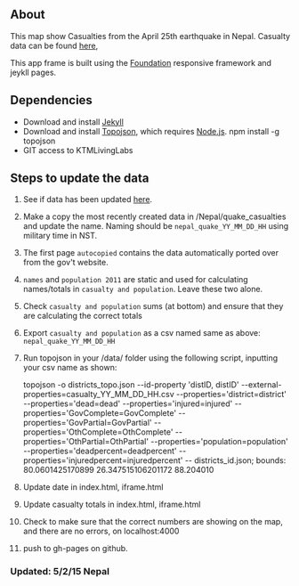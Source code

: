 ## About

This map show Casualties from the April 25th earthquake in Nepal. Casualty data can be found [here](https://docs.google.com/spreadsheets/d/1Q3QSx1_p78T4_qo_JVj5vEQtzuCFWP2AfxYnVBSNzLQ/pubhtml), 

This app frame is built using the [Foundation](http://foundation.zurb.com/) responsive framework and jeykll pages.

## Dependencies
- Download and install [Jekyll](http://jekyllrb.com/)
- Download and install [Topojson](https://github.com/mbostock/topojson), which requires [Node.js](http://www.google.com.np/search?q=node+homebrew&oq=node+homebrew&aqs=chrome..69i57j0l5.2838j0j7&sourceid=chrome&es_sm=91&ie=UTF-8&gws_rd=ssl).
	npm install -g topojson
- GIT access to KTMLivingLabs

## Steps to update the data
1. See if data has been updated [here](https://docs.google.com/spreadsheets/d/1Q3QSx1_p78T4_qo_JVj5vEQtzuCFWP2AfxYnVBSNzLQ/pubhtml).
2. Make a copy the most recently created data in /Nepal/quake_casualties and update the name. Naming should be `nepal_quake_YY_MM_DD_HH` using military time in NST.
3. The first page `autocopied` contains the data automatically ported over from the gov't website.
4. `names` and `population 2011` are static and used for calculating names/totals in `casualty and population`. Leave these two alone.
5. Check `casualty and population` sums (at bottom) and ensure that they are calculating the correct totals
6. Export `casualty and population` as a csv named same as above: `nepal_quake_YY_MM_DD_HH`
7. Run topojson in your /data/ folder using the following script, inputting your csv name as shown:

	topojson -o districts_topo.json --id-property 'distID, distID' --external-properties=casualty_YY_MM_DD_HH.csv --properties='district=district' --properties='dead=dead' --properties='injured=injured' --properties='GovComplete=GovComplete' --properties='GovPartial=GovPartial' --properties='OthComplete=OthComplete' --properties='OthPartial=OthPartial' --properties='population=population' --properties='deadpercent=deadpercent' --properties='injuredpercent=injuredpercent' -- districts_id.json;
	bounds: 80.0601425170899 26.347515106201172 88.204010

8. Update date in index.html, iframe.html
9. Update casualty totals in index.html, iframe.html
10. Check to make sure that the correct numbers are showing on the map, and there are no errors, on localhost:4000
11. push to gh-pages on github.

### Updated: 5/2/15 Nepal